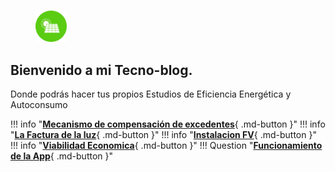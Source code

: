# 
<figure>
  <img src="./img/ico_solar.svg" width="50" />
</figure>

## Bienvenido a mi Tecno-blog.
Donde  podrás hacer tus propios Estudios de Eficiencia Energética y Autoconsumo


!!! info "[**Mecanismo de compensación de excedentes**](Anexo_IV_Ejemplos.md){ .md-button }"
!!! info  "[**La Factura de la luz**](Factura_Luz.md){ .md-button }"
!!! info  "[**Instalacion FV**](Instalacion_FV.md){ .md-button }"
!!! info  "[**Viabilidad Economica**](Viabilidad_Economica.md){ .md-button }"
!!! Question  "[**Funcionamiento de la App**](app.md){ .md-button }"

